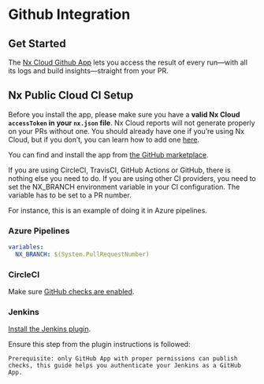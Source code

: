 # Github Integration

## Get Started

The [Nx Cloud Github App](https://github.com/marketplace/official-nx-cloud-app) lets you access the result of every run—with all its logs and build insights—straight from your PR.

## Nx Public Cloud CI Setup

Before you install the app, please make sure you have a **valid Nx Cloud `accessToken` in your `nx.json` file**. Nx Cloud reports will not generate properly on your PRs without one. You should already have one if you’re using Nx Cloud, but if you don’t, you can learn how to add one [here](/nx-cloud/account/users).

You can find and install the app from [the GitHub marketplace](https://github.com/marketplace/official-nx-cloud-app).

If you are using CircleCI, TravisCI, GitHub Actions or GitHub, there is nothing else you need to do. If you are using other CI providers, you need to set the NX_BRANCH environment variable in your CI configuration. The variable has to be set to a PR number.

For instance, this is an example of doing it in Azure pipelines.

### Azure Pipelines

```yml
variables:
  NX_BRANCH: $(System.PullRequestNumber)
```

### CircleCI

Make sure [GitHub checks are enabled](https://circleci.com/docs/2.0/enable-checks/#to-enable-github-checks).

### Jenkins

[Install the Jenkins plugin](https://plugins.jenkins.io/github-checks/).

Ensure this step from the plugin instructions is followed:

    Prerequisite: only GitHub App with proper permissions can publish checks, this guide helps you authenticate your Jenkins as a GitHub App.
